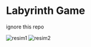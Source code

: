 # Labyrinth Game
 ignore this repo
 
![resim1](https://user-images.githubusercontent.com/32031460/87212248-3bf05080-c326-11ea-9fb8-2de743329844.PNG)
![resim2](https://user-images.githubusercontent.com/32031460/87212249-3d217d80-c326-11ea-8d44-4492e1eb1f78.PNG)
